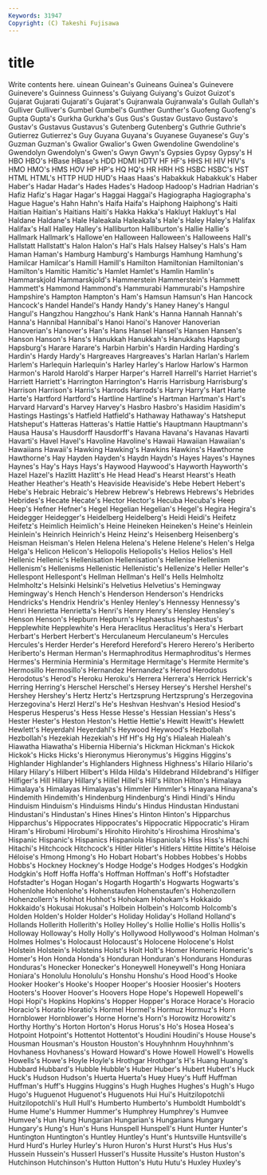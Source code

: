 ```yaml
---
Keywords: 31947 
Copyright: (C) Takeshi Fujisawa
---
```


# title

Write contents here.
uinean Guinean's Guineans Guinea's Guinevere Guinevere's Guinness Guinness's
Guiyang Guiyang's Guizot Guizot's Gujarat Gujarati Gujarati's Gujarat's Gujranwala Gujranwala's
Gullah Gullah's Gulliver Gulliver's Gumbel Gumbel's Gunther Gunther's Guofeng Guofeng's
Gupta Gupta's Gurkha Gurkha's Gus Gus's Gustav Gustavo Gustavo's Gustav's
Gustavus Gustavus's Gutenberg Gutenberg's Guthrie Guthrie's Gutierrez Gutierrez's Guy Guyana
Guyana's Guyanese Guyanese's Guy's Guzman Guzman's Gwalior Gwalior's Gwen Gwendoline
Gwendoline's Gwendolyn Gwendolyn's Gwen's Gwyn Gwyn's Gypsies Gypsy Gypsy's H
HBO HBO's HBase HBase's HDD HDMI HDTV HF HF's HHS
HI HIV HIV's HMO HMO's HMS HOV HP HP's HQ
HQ's HR HRH HS HSBC HSBC's HST HTML HTML's HTTP
HUD HUD's Haas Haas's Habakkuk Habakkuk's Haber Haber's Hadar Hadar's
Hades Hades's Hadoop Hadoop's Hadrian Hadrian's Hafiz Hafiz's Hagar Hagar's
Haggai Haggai's Hagiographa Hagiographa's Hague Hague's Hahn Hahn's Haifa Haifa's
Haiphong Haiphong's Haiti Haitian Haitian's Haitians Haiti's Hakka Hakka's Hakluyt
Hakluyt's Hal Haldane Haldane's Hale Haleakala Haleakala's Hale's Haley Haley's
Halifax Halifax's Hall Halley Halley's Halliburton Halliburton's Hallie Hallie's Hallmark
Hallmark's Hallowe'en Halloween Halloween's Halloweens Hall's Hallstatt Hallstatt's Halon Halon's
Hal's Hals Halsey Halsey's Hals's Ham Haman Haman's Hamburg Hamburg's
Hamburgs Hamhung Hamhung's Hamilcar Hamilcar's Hamill Hamill's Hamilton Hamiltonian Hamiltonian's
Hamilton's Hamitic Hamitic's Hamlet Hamlet's Hamlin Hamlin's Hammarskjold Hammarskjold's Hammerstein
Hammerstein's Hammett Hammett's Hammond Hammond's Hammurabi Hammurabi's Hampshire Hampshire's Hampton
Hampton's Ham's Hamsun Hamsun's Han Hancock Hancock's Handel Handel's Handy
Handy's Haney Haney's Hangul Hangul's Hangzhou Hangzhou's Hank Hank's Hanna
Hannah Hannah's Hanna's Hannibal Hannibal's Hanoi Hanoi's Hanover Hanoverian Hanoverian's
Hanover's Han's Hans Hansel Hansel's Hansen Hansen's Hanson Hanson's Hans's
Hanukkah Hanukkah's Hanukkahs Hapsburg Hapsburg's Harare Harare's Harbin Harbin's Hardin
Harding Harding's Hardin's Hardy Hardy's Hargreaves Hargreaves's Harlan Harlan's Harlem
Harlem's Harlequin Harlequin's Harley Harley's Harlow Harlow's Harmon Harmon's Harold
Harold's Harper Harper's Harrell Harrell's Harriet Harriet's Harriett Harriett's Harrington
Harrington's Harris Harrisburg Harrisburg's Harrison Harrison's Harris's Harrods Harrods's Harry
Harry's Hart Harte Harte's Hartford Hartford's Hartline Hartline's Hartman Hartman's
Hart's Harvard Harvard's Harvey Harvey's Hasbro Hasbro's Hasidim Hasidim's Hastings
Hastings's Hatfield Hatfield's Hathaway Hathaway's Hatsheput Hatsheput's Hatteras Hatteras's Hattie
Hattie's Hauptmann Hauptmann's Hausa Hausa's Hausdorff Hausdorff's Havana Havana's Havanas
Havarti Havarti's Havel Havel's Havoline Havoline's Hawaii Hawaiian Hawaiian's Hawaiians
Hawaii's Hawking Hawking's Hawkins Hawkins's Hawthorne Hawthorne's Hay Hayden Hayden's
Haydn Haydn's Hayes Hayes's Haynes Haynes's Hay's Hays Hays's Haywood
Haywood's Hayworth Hayworth's Hazel Hazel's Hazlitt Hazlitt's He Head Head's
Hearst Hearst's Heath Heather Heather's Heath's Heaviside Heaviside's Hebe Hebert
Hebert's Hebe's Hebraic Hebraic's Hebrew Hebrew's Hebrews Hebrews's Hebrides Hebrides's
Hecate Hecate's Hector Hector's Hecuba Hecuba's Heep Heep's Hefner Hefner's
Hegel Hegelian Hegelian's Hegel's Hegira Hegira's Heidegger Heidegger's Heidelberg Heidelberg's
Heidi Heidi's Heifetz Heifetz's Heimlich Heimlich's Heine Heineken Heineken's Heine's
Heinlein Heinlein's Heinrich Heinrich's Heinz Heinz's Heisenberg Heisenberg's Heisman Heisman's
Helen Helena Helena's Helene Helene's Helen's Helga Helga's Helicon Helicon's
Heliopolis Heliopolis's Helios Helios's Hell Hellenic Hellenic's Hellenisation Hellenisation's Hellenise
Hellenism Hellenism's Hellenisms Hellenistic Hellenistic's Hellenize's Heller Heller's Hellespont Hellespont's
Hellman Hellman's Hell's Hells Helmholtz Helmholtz's Helsinki Helsinki's Helvetius Helvetius's
Hemingway Hemingway's Hench Hench's Henderson Henderson's Hendricks Hendricks's Hendrix Hendrix's
Henley Henley's Hennessy Hennessy's Henri Henrietta Henrietta's Henri's Henry Henry's
Hensley Hensley's Henson Henson's Hepburn Hepburn's Hephaestus Hephaestus's Hepplewhite Hepplewhite's
Hera Heraclitus Heraclitus's Hera's Herbart Herbart's Herbert Herbert's Herculaneum Herculaneum's
Hercules Hercules's Herder Herder's Hereford Hereford's Herero Herero's Heriberto Heriberto's
Herman Herman's Hermaphroditus Hermaphroditus's Hermes Hermes's Herminia Herminia's Hermitage Hermitage's
Hermite Hermite's Hermosillo Hermosillo's Hernandez Hernandez's Herod Herodotus Herodotus's Herod's
Heroku Heroku's Herrera Herrera's Herrick Herrick's Herring Herring's Herschel Herschel's
Hersey Hersey's Hershel Hershel's Hershey Hershey's Hertz Hertz's Hertzsprung Hertzsprung's
Herzegovina Herzegovina's Herzl Herzl's He's Heshvan Heshvan's Hesiod Hesiod's Hesperus
Hesperus's Hess Hesse Hesse's Hessian Hessian's Hess's Hester Hester's Heston
Heston's Hettie Hettie's Hewitt Hewitt's Hewlett Hewlett's Heyerdahl Heyerdahl's Heywood
Heywood's Hezbollah Hezbollah's Hezekiah Hezekiah's Hf Hf's Hg Hg's Hialeah
Hialeah's Hiawatha Hiawatha's Hibernia Hibernia's Hickman Hickman's Hickok Hickok's Hicks
Hicks's Hieronymus Hieronymus's Higgins Higgins's Highlander Highlander's Highlanders Highness Highness's
Hilario Hilario's Hilary Hilary's Hilbert Hilbert's Hilda Hilda's Hildebrand Hildebrand's
Hilfiger Hilfiger's Hill Hillary Hillary's Hillel Hillel's Hill's Hilton Hilton's
Himalaya Himalaya's Himalayas Himalayas's Himmler Himmler's Hinayana Hinayana's Hindemith Hindemith's
Hindenburg Hindenburg's Hindi Hindi's Hindu Hinduism Hinduism's Hinduisms Hindu's Hindus
Hindustan Hindustani Hindustani's Hindustan's Hines Hines's Hinton Hinton's Hipparchus Hipparchus's
Hippocrates Hippocrates's Hippocratic Hippocratic's Hiram Hiram's Hirobumi Hirobumi's Hirohito Hirohito's
Hiroshima Hiroshima's Hispanic Hispanic's Hispanics Hispaniola Hispaniola's Hiss Hiss's Hitachi
Hitachi's Hitchcock Hitchcock's Hitler Hitler's Hitlers Hittite Hittite's Héloise Héloise's
Hmong Hmong's Ho Hobart Hobart's Hobbes Hobbes's Hobbs Hobbs's Hockney
Hockney's Hodge Hodge's Hodges Hodges's Hodgkin Hodgkin's Hoff Hoffa Hoffa's
Hoffman Hoffman's Hoff's Hofstadter Hofstadter's Hogan Hogan's Hogarth Hogarth's Hogwarts
Hogwarts's Hohenlohe Hohenlohe's Hohenstaufen Hohenstaufen's Hohenzollern Hohenzollern's Hohhot Hohhot's Hohokam
Hohokam's Hokkaido Hokkaido's Hokusai Hokusai's Holbein Holbein's Holcomb Holcomb's Holden
Holden's Holder Holder's Holiday Holiday's Holland Holland's Hollands Hollerith Hollerith's
Holley Holley's Hollie Hollie's Hollis Hollis's Holloway Holloway's Holly Holly's
Hollywood Hollywood's Holman Holman's Holmes Holmes's Holocaust Holocaust's Holocene Holocene's
Holst Holstein Holstein's Holsteins Holst's Holt Holt's Homer Homeric Homeric's
Homer's Hon Honda Honda's Honduran Honduran's Hondurans Honduras Honduras's Honecker
Honecker's Honeywell Honeywell's Hong Honiara Honiara's Honolulu Honolulu's Honshu Honshu's
Hood Hood's Hooke Hooker Hooker's Hooke's Hooper Hooper's Hoosier Hoosier's
Hooters Hooters's Hoover Hoover's Hoovers Hope Hope's Hopewell Hopewell's Hopi
Hopi's Hopkins Hopkins's Hopper Hopper's Horace Horace's Horacio Horacio's Horatio
Horatio's Hormel Hormel's Hormuz Hormuz's Horn Hornblower Hornblower's Horne Horne's
Horn's Horowitz Horowitz's Horthy Horthy's Horton Horton's Horus Horus's Ho's
Hosea Hosea's Hotpoint Hotpoint's Hottentot Hottentot's Houdini Houdini's House House's
Housman Housman's Houston Houston's Houyhnhnm Houyhnhnm's Hovhaness Hovhaness's Howard Howard's
Howe Howell Howell's Howells Howells's Howe's Hoyle Hoyle's Hrothgar Hrothgar's
H's Huang Huang's Hubbard Hubbard's Hubble Hubble's Huber Huber's Hubert
Hubert's Huck Huck's Hudson Hudson's Huerta Huerta's Huey Huey's Huff
Huffman Huffman's Huff's Huggins Huggins's Hugh Hughes Hughes's Hugh's Hugo
Hugo's Huguenot Huguenot's Huguenots Hui Hui's Huitzilopotchli Huitzilopotchli's Hull Hull's
Humberto Humberto's Humboldt Humboldt's Hume Hume's Hummer Hummer's Humphrey Humphrey's
Humvee Humvee's Hun Hung Hungarian Hungarian's Hungarians Hungary Hungary's Hung's
Hun's Huns Hunspell Hunspell's Hunt Hunter Hunter's Huntington Huntington's Huntley
Huntley's Hunt's Huntsville Huntsville's Hurd Hurd's Hurley Hurley's Huron Huron's
Hurst Hurst's Hus Hus's Hussein Hussein's Husserl Husserl's Hussite Hussite's
Huston Huston's Hutchinson Hutchinson's Hutton Hutton's Hutu Hutu's Huxley Huxley's

